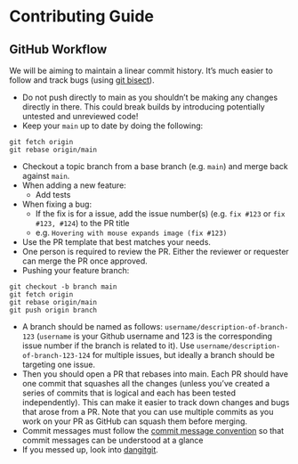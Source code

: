 # Contributing Guide

## GitHub Workflow

We will be aiming to maintain a linear commit history. It’s much easier to follow and track bugs (using [git bisect](http://git-scm.com/docs/git-bisect)).
- Do not push directly to main as you shouldn’t be making any changes directly in there. This could break builds by introducing potentially untested and unreviewed code!
- Keep your `main` up to date by doing the following:

```console
git fetch origin
git rebase origin/main
```

- Checkout a topic branch from a base branch (e.g. `main`) and merge back against `main`.
- When adding a new feature:
  - Add tests
- When fixing a bug:
  - If the fix is for a issue, add the issue number(s) (e.g. `fix #123` or `fix #123, #124`) to the PR title
  - e.g. `Hovering with mouse expands image (fix #123)`
- Use the PR template that best matches your needs.
- One person is required to review the PR. Either the reviewer or requester can merge the PR once approved.
- Pushing your feature branch:

```console
git checkout -b branch main
git fetch origin
git rebase origin/main
git push origin branch
```
- A branch should be named as follows: `username/description-of-branch-123` (`username` is your Github username and 123 is the corresponding issue number if the branch is related to it). Use `username/description-of-branch-123-124` for multiple issues, but ideally a branch should be targeting one issue.
- Then you should open a PR that rebases into main. Each PR should have one commit that squashes all the changes (unless you’ve created a series of commits that is logical and each has been tested independently). This can make it easier to track down changes and bugs that arose from a PR.
Note that you can use multiple commits as you work on your PR as GitHub can squash them before merging.
- Commit messages must follow the [commit message convention](https://github.com/csc301-2023-fall/project-44-toronto-intelligence-m/blob/main/.github/commit-convention.md) so that commit messages can be understood at a glance
- If you messed up, look into [dangitgit](https://dangitgit.com/en).
